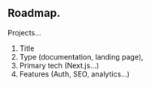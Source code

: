 ## Roadmap.

Projects...

1. Title
2. Type (documentation, landing page),
3. Primary tech (Next.js...)
4. Features (Auth, SEO, analytics...)